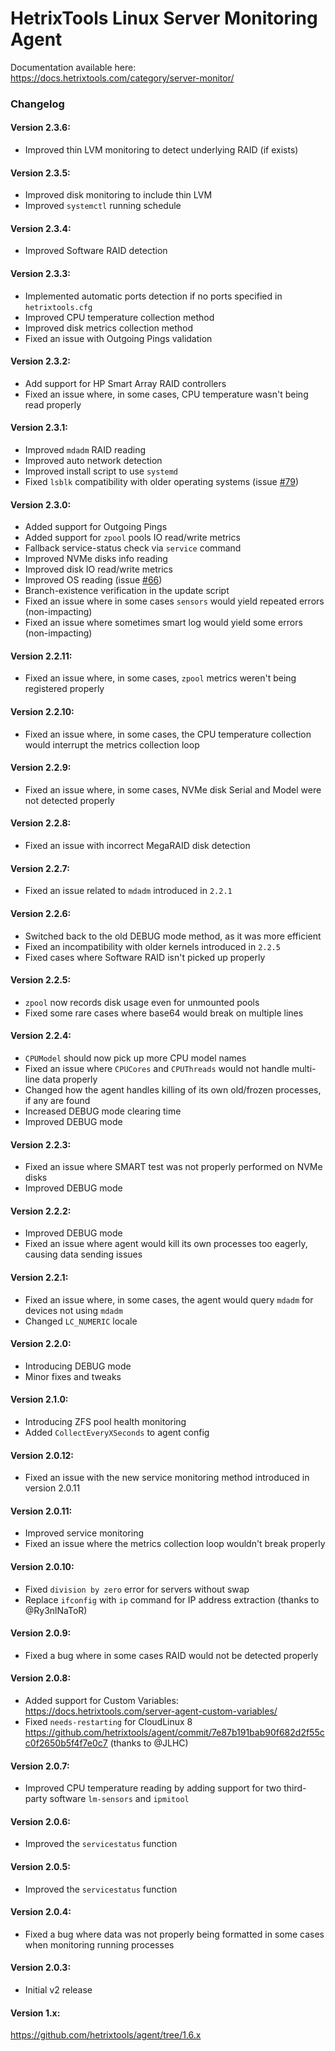 # HetrixTools Linux Server Monitoring Agent

Documentation available here: https://docs.hetrixtools.com/category/server-monitor/

### Changelog

#### Version 2.3.6:
- Improved thin LVM monitoring to detect underlying RAID (if exists)

#### Version 2.3.5:
- Improved disk monitoring to include thin LVM
- Improved `systemctl` running schedule

#### Version 2.3.4:
- Improved Software RAID detection

#### Version 2.3.3:
- Implemented automatic ports detection if no ports specified in `hetrixtools.cfg`
- Improved CPU temperature collection method
- Improved disk metrics collection method
- Fixed an issue with Outgoing Pings validation

#### Version 2.3.2:
- Add support for HP Smart Array RAID controllers
- Fixed an issue where, in some cases, CPU temperature wasn't being read properly

#### Version 2.3.1:
- Improved `mdadm` RAID reading
- Improved auto network detection
- Improved install script to use `systemd`
- Fixed `lsblk` compatibility with older operating systems (issue [#79](https://github.com/hetrixtools/agent/issues/79))

#### Version 2.3.0:
- Added support for Outgoing Pings
- Added support for `zpool` pools IO read/write metrics
- Fallback service-status check via `service` command
- Improved NVMe disks info reading
- Improved disk IO read/write metrics
- Improved OS reading (issue [#66](https://github.com/hetrixtools/agent/issues/66))
- Branch-existence verification in the update script
- Fixed an issue where in some cases `sensors` would yield repeated errors (non-impacting)
- Fixed an issue where sometimes smart log would yield some errors (non-impacting)

#### Version 2.2.11:
- Fixed an issue where, in some cases, `zpool` metrics weren't being registered properly

#### Version 2.2.10:
- Fixed an issue where, in some cases, the CPU temperature collection would interrupt the metrics collection loop

#### Version 2.2.9:
- Fixed an issue where, in some cases, NVMe disk Serial and Model were not detected properly

#### Version 2.2.8:
- Fixed an issue with incorrect MegaRAID disk detection

#### Version 2.2.7:
- Fixed an issue related to `mdadm` introduced in `2.2.1`

#### Version 2.2.6:
- Switched back to the old DEBUG mode method, as it was more efficient
- Fixed an incompatibility with older kernels introduced in `2.2.5`
- Fixed cases where Software RAID isn't picked up properly

#### Version 2.2.5:
- `zpool` now records disk usage even for unmounted pools
- Fixed some rare cases where base64 would break on multiple lines

#### Version 2.2.4:
- `CPUModel` should now pick up more CPU model names
- Fixed an issue where `CPUCores` and `CPUThreads` would not handle multi-line data properly
- Changed how the agent handles killing of its own old/frozen processes, if any are found
- Increased DEBUG mode clearing time
- Improved DEBUG mode

#### Version 2.2.3:
- Fixed an issue where SMART test was not properly performed on NVMe disks
- Improved DEBUG mode

#### Version 2.2.2:
- Improved DEBUG mode
- Fixed an issue where agent would kill its own processes too eagerly, causing data sending issues

#### Version 2.2.1:
- Fixed an issue where, in some cases, the agent would query `mdadm` for devices not using `mdadm`
- Changed `LC_NUMERIC` locale

#### Version 2.2.0:
- Introducing DEBUG mode
- Minor fixes and tweaks

#### Version 2.1.0:
- Introducing ZFS pool health monitoring
- Added `CollectEveryXSeconds` to agent config

#### Version 2.0.12:
- Fixed an issue with the new service monitoring method introduced in version 2.0.11

#### Version 2.0.11:
- Improved service monitoring
- Fixed an issue where the metrics collection loop wouldn't break properly

#### Version 2.0.10: 
- Fixed `division by zero` error for servers without swap
- Replace `ifconfig` with `ip` command for IP address extraction (thanks to @Ry3nlNaToR)

#### Version 2.0.9: 
- Fixed a bug where in some cases RAID would not be detected properly

#### Version 2.0.8: 
- Added support for Custom Variables: https://docs.hetrixtools.com/server-agent-custom-variables/ 
- Fixed `needs-restarting` for CloudLinux 8 https://github.com/hetrixtools/agent/commit/7e87b191bab90f682d2f55cc0f2650b5f4f7e0c7 (thanks to @JLHC)

#### Version 2.0.7:  
- Improved CPU temperature reading by adding support for two third-party software `lm-sensors` and `ipmitool`

#### Version 2.0.6:
- Improved the `servicestatus` function

#### Version 2.0.5:
- Improved the `servicestatus` function

#### Version 2.0.4:
- Fixed a bug where data was not properly being formatted in some cases when monitoring running processes

#### Version 2.0.3:
- Initial v2 release

#### Version 1.x:
https://github.com/hetrixtools/agent/tree/1.6.x

